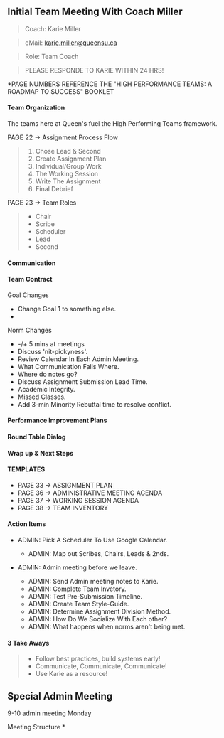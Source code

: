 
## Initial Team Meeting With Coach Miller

> Coach: Karie Miller

> eMail: karie.miller@queensu.ca

> Role: Team Coach

> PLEASE RESPONDE TO KARIE WITHIN 24 HRS!

*PAGE NUMBERS REFERENCE THE "HIGH PERFORMANCE TEAMS: A ROADMAP TO SUCCESS" BOOKLET

#### Team Organization
The teams here at Queen's fuel the High Performing Teams framework.

PAGE 22 -> Assignment Process Flow
> 1) Chose Lead & Second
> 2) Create Assignment Plan
> 3) Individual/Group Work
> 4) The Working Session
> 5) Write The Assignment
> 6) Final Debrief

PAGE 23 -> Team Roles
> * Chair 
> * Scribe
> * Scheduler
> * Lead
> * Second


#### Communication
#### Team Contract

Goal Changes
* Change Goal 1 to something else.
* 

Norm Changes
* -/+ 5 mins at meetings
* Discuss 'nit-pickyness'.
* Review Calendar In Each Admin Meeting.
* What Communication Falls Where.
* Where do notes go?
* Discuss Assignment Submission Lead Time.
* Academic Integrity.
* Missed Classes.
* Add 3-min Minority Rebuttal time to resolve conflict.


#### Performance Improvement Plans
#### Round Table Dialog
#### Wrap up & Next Steps

#### TEMPLATES
* PAGE 33 -> ASSIGNMENT PLAN
* PAGE 36 -> ADMINISTRATIVE MEETING AGENDA
* PAGE 37 -> WORKING SESSION AGENDA
* PAGE 38 -> TEAM INVENTORY


#### Action Items
* ADMIN: Pick A Scheduler To Use Google Calendar.
    * ADMIN: Map out Scribes, Chairs, Leads & 2nds.

* ADMIN: Admin meeting before we leave.
    * ADMIN: Send Admin meeting notes to Karie.
    * ADMIN: Complete Team Invetory.
    * ADMIN: Test Pre-Submission Timeline.
    * ADMIN: Create Team Style-Guide.
    * ADMIN: Determine Assignment Division Method.
    * ADMIN: How Do We Socialize With Each other?
    * ADMIN: What happens when norms aren't being met.

#### 3 Take Aways
> * Follow best practices, build systems early!
> * Communicate, Communicate, Communicate!
> * Use Karie as a resource!


## Special Admin Meeting

9-10 admin meeting Monday

Meeting Structure
    * 